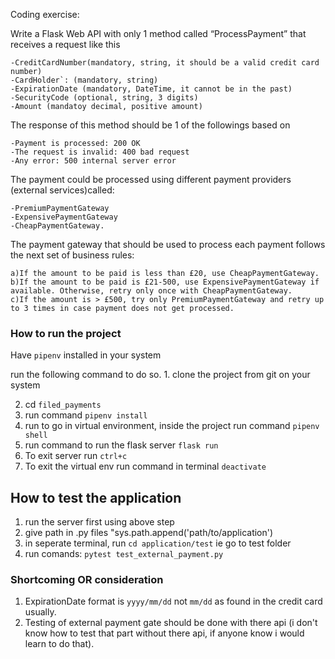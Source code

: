 
Coding exercise:  

Write a Flask Web API with only 1 method called “ProcessPayment” that receives a request like this

    -CreditCardNumber(mandatory, string, it should be a valid credit card number)
    -CardHolder`: (mandatory, string)
    -ExpirationDate (mandatory, DateTime, it cannot be in the past)
    -SecurityCode (optional, string, 3 digits)
    -Amount (mandatoy decimal, positive amount)

The response of this method should be 1 of the followings based on

    -Payment is processed: 200 OK
    -The request is invalid: 400 bad request
    -Any error: 500 internal server error
    
The payment could be processed using different payment providers (external services)called:

    -PremiumPaymentGateway
    -ExpensivePaymentGateway
    -CheapPaymentGateway.

The payment gateway that should be used to process each payment follows the next set of business rules:

    a)If the amount to be paid is less than £20, use CheapPaymentGateway.
    b)If the amount to be paid is £21-500, use ExpensivePaymentGateway if available. Otherwise, retry only once with CheapPaymentGateway.
    c)If the amount is > £500, try only PremiumPaymentGateway and retry up to 3 times in case payment does not get processed.
    
    
### How to run the project
Have `pipenv` installed in your system

run the following command to do so.
    1. clone the project from git on your system 
        
   2. cd `filed_payments`
   3. run command `pipenv install`
   4. run to go in virtual environment, inside the project run command `pipenv shell`
   5. run command to run the flask server `flask run`
   6. To exit server run `ctrl+c`
   7. To exit the virtual env run command in terminal `deactivate`
   
 ## How to test the application
 
   1. run the server first using above step
   2. give path in .py files "sys.path.append('path/to/application')
   3. in seperate terminal, run `cd application/test` ie go to test folder
   4. run comands: `pytest test_external_payment.py`
   
 ### Shortcoming OR consideration 
 
 1. ExpirationDate format is `yyyy/mm/dd` not `mm/dd` as found in the credit card usually.
 2. Testing of external payment gate should be done with there api (i don't know how to test that part without there api, if anyone know i would learn to do that).
 
